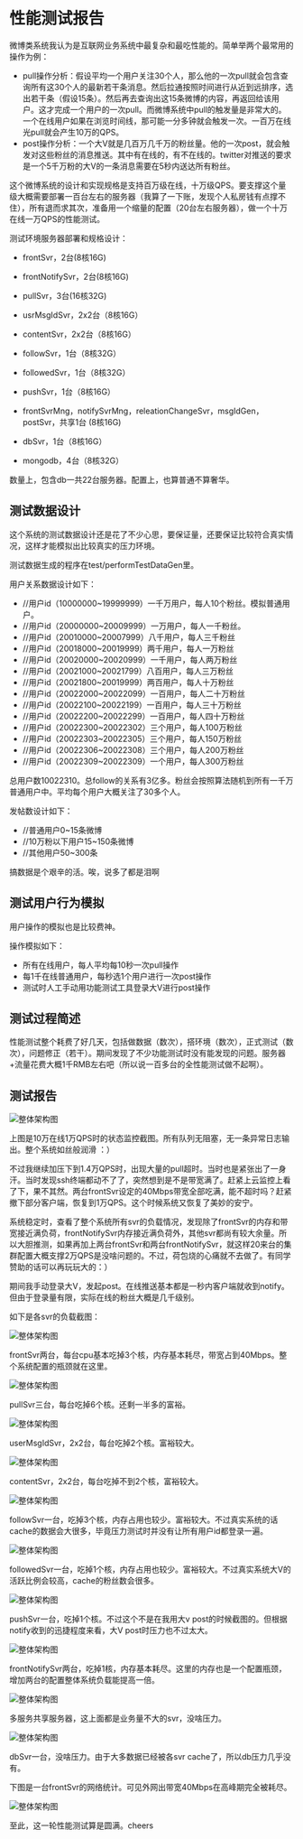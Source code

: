 

# 性能测试报告

微博类系统我认为是互联网业务系统中最复杂和最吃性能的。简单举两个最常用的操作为例：

-   pull操作分析：假设平均一个用户关注30个人，那么他的一次pull就会包含查询所有这30个人的最新若干条消息。然后拉通按照时间进行从近到远排序，选出若干条（假设15条）。然后再去查询出这15条微博的内容，再返回给该用户。这才完成一个用户的一次pull。而微博系统中pull的触发量是非常大的。一个在线用户如果在浏览时间线，那可能一分多钟就会触发一次。一百万在线光pull就会产生10万的QPS。
-   post操作分析：一个大V就是几百万几千万的粉丝量。他的一次post，就会触发对这些粉丝的消息推送。其中有在线的，有不在线的。twitter对推送的要求是一个5千万粉的大V的一条消息需要在5秒内送达所有粉丝。

这个微博系统的设计和实现规格是支持百万级在线，十万级QPS。要支撑这个量级大概需要部署一百台左右的服务器（我算了一下账，发现个人私房钱有点撑不住），所有退而求其次，准备用一个缩量的配置（20台左右服务器），做一个十万在线一万QPS的性能测试。

  

测试环境服务器部署和规格设计：

-   frontSvr，2台(8核16G)
-   frontNotifySvr，2台(8核16G)

-   pullSvr，3台(16核32G)
-   usrMsgIdSvr，2x2台（8核16G）
-   contentSvr，2x2台（8核16G）
-   followSvr，1台（8核32G）
-   followedSvr，1台（8核32G）
-   pushSvr，1台（8核16G）
-   frontSvrMng，notifySvrMng，releationChangeSvr，msgIdGen，postSvr，共享1台 (8核16G)
-   dbSvr，1台（8核16G）
-   mongodb，4台（8核32G）

数量上，包含db一共22台服务器。配置上，也算普通不算奢华。


## 测试数据设计

这个系统的测试数据设计还是花了不少心思，要保证量，还要保证比较符合真实情况，这样才能模拟出比较真实的压力环境。

测试数据生成的程序在test/performTestDataGen里。

用户关系数据设计如下：

-   //用户id（10000000~19999999）一千万用户，每人10个粉丝。模拟普通用户。
-   //用户id（20000000~20009999）一万用户，每人一千粉丝。
-   //用户id（20010000~20007999）八千用户，每人三千粉丝
-   //用户id（20018000~20019999）两千用户，每人一万粉丝
-   //用户id（20020000~20020999）一千用户，每人两万粉丝
-   //用户id（20021000~20021799）八百用户，每人三万粉丝
-   //用户id（20021800~20019999）两百用户，每人十万粉丝
-   //用户id（20022000~20022099）一百用户，每人二十万粉丝
-   //用户id（20022100~20022199）一百用户，每人三十万粉丝
-   //用户id（20022200~20022299）一百用户，每人四十万粉丝
-   //用户id（20022300~20022302）三个用户，每人100万粉丝
-   //用户id（20022303~20022305）三个用户，每人150万粉丝
-   //用户id（20022306~20022308）三个用户，每人200万粉丝
-   //用户id（20022309~20022309）一个用户，每人300万粉丝

  

总用户数10022310。总follow的关系有3亿多。粉丝会按照算法随机到所有一千万普通用户中。平均每个用户大概关注了30多个人。

  

发帖数设计如下：

-   //普通用户0~15条微博
-   //10万粉以下用户15~150条微博
-   //其他用户50~300条

  

搞数据是个艰辛的活。唉，说多了都是泪啊

## 测试用户行为模拟
用户操作的模拟也是比较费神。

操作模拟如下：

-   所有在线用户，每人平均每10秒一次pull操作
-   每1千在线普通用户，每秒选1个用户进行一次post操作
-   测试时人工手动用功能测试工具登录大V进行post操作

## 测试过程简述
性能测试整个耗费了好几天，包括做数据（数次），搭环境（数次），正式测试（数次），问题修正（若干）。期间发现了不少功能测试时没有能发现的问题。服务器+流量花费大概1千RMB左右吧（所以说一百多台的全性能测试做不起啊）。

## 测试报告



![整体架构图](https://raw.githubusercontent.com/zzmmwu/WeiBo/master/doc/monitor.png)

上图是10万在线1万QPS时的状态监控截图。所有队列无阻塞，无一条异常日志输出。整个系统如丝般润滑 ：）

不过我继续加压下到1.4万QPS时，出现大量的pull超时。当时也是紧张出了一身汗。当时发现ssh终端都动不了了，突然想到是不是带宽满了。赶紧上云监控上看了下，果不其然。两台frontSvr设定的40Mbps带宽全部吃满，能不超时吗？赶紧撤下部分客户端，恢复到1万QPS。这个时候系统又恢复了美妙的安宁。

系统稳定时，查看了整个系统所有svr的负载情况，发现除了frontSvr的内存和带宽接近满负荷，frontNotifySvr内存接近满负荷外，其他svr都尚有较大余量。所以大胆推测，如果再加上两台frontSvr和两台frontNotifySvr，就这样20来台的集群配置大概支撑2万QPS是没啥问题的。不过，荷包烧的心痛就不去做了。有同学赞助的话可以再玩玩大的：）

期间我手动登录大V，发起post。在线推送基本都是一秒内客户端就收到notify。但由于登录量有限，实际在线的粉丝大概是几千级别。

  

如下是各svr的负载截图：


![整体架构图](https://raw.githubusercontent.com/zzmmwu/WeiBo/master/doc/top1.png)

frontSvr两台，每台cpu基本吃掉3个核，内存基本耗尽，带宽占到40Mbps。整个系统配置的瓶颈就在这里。



![整体架构图](https://raw.githubusercontent.com/zzmmwu/WeiBo/master/doc/top2.png)

pullSvr三台，每台吃掉6个核。还剩一半多的富裕。



![整体架构图](https://raw.githubusercontent.com/zzmmwu/WeiBo/master/doc/top3.png)

userMsgIdSvr，2x2台，每台吃掉2个核。富裕较大。



![整体架构图](https://raw.githubusercontent.com/zzmmwu/WeiBo/master/doc/top4.png)

contentSvr，2x2台，每台吃掉不到2个核，富裕较大。



![整体架构图](https://raw.githubusercontent.com/zzmmwu/WeiBo/master/doc/top5.png)

followSvr一台，吃掉3个核，内存占用也较少。富裕较大。不过真实系统的话cache的数据会大很多，毕竟压力测试时并没有让所有用户id都登录一遍。



![整体架构图](https://raw.githubusercontent.com/zzmmwu/WeiBo/master/doc/top6.png)

followedSvr一台，吃掉1个核，内存占用也较少。富裕较大。不过真实系统大V的活跃比例会较高，cache的粉丝数会很多。



![整体架构图](https://raw.githubusercontent.com/zzmmwu/WeiBo/master/doc/top7.png)

pushSvr一台，吃掉1个核。不过这个不是在我用大v post的时候截图的。但根据notify收到的迅捷程度来看，大V post时压力也不过太大。



![整体架构图](https://raw.githubusercontent.com/zzmmwu/WeiBo/master/doc/top8.png)

frontNotifySvr两台，吃掉1核，内存基本耗尽。这里的内存也是一个配置瓶颈，增加两台的配置整体系统负载能提高一倍。



![整体架构图](https://raw.githubusercontent.com/zzmmwu/WeiBo/master/doc/top9.png)

多服务共享服务器，这上面都是业务量不大的svr，没啥压力。



![整体架构图](https://raw.githubusercontent.com/zzmmwu/WeiBo/master/doc/top10.png)

dbSvr一台，没啥压力。由于大多数据已经被各svr cache了，所以db压力几乎没有。

  

下图是一台frontSvr的网络统计。可见外网出带宽40Mbps在高峰期完全被耗尽。

![整体架构图](https://raw.githubusercontent.com/zzmmwu/WeiBo/master/doc/net.png)



至此，这一轮性能测试算是圆满。cheers
